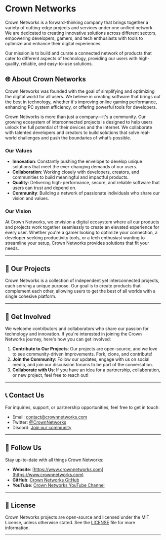 # Crown Networks

Crown Networks is a forward-thinking company that brings together a variety of cutting-edge projects and services under one unified network. We are dedicated to creating innovative solutions across different sectors, empowering developers, gamers, and tech enthusiasts with tools to optimize and enhance their digital experiences.

Our mission is to build and curate a connected network of products that cater to different aspects of technology, providing our users with high-quality, reliable, and easy-to-use solutions.

## 🌐 About Crown Networks

Crown Networks was founded with the goal of simplifying and optimizing the digital world for all users. We believe in creating software that brings out the best in technology, whether it's improving online gaming performance, enhancing PC system efficiency, or offering powerful tools for developers. 

Crown Networks is more than just a company—it's a community. Our growing ecosystem of interconnected projects is designed to help users unlock the full potential of their devices and the internet. We collaborate with talented developers and creators to build solutions that solve real-world challenges and push the boundaries of what’s possible.

### Our Values

- **Innovation**: Constantly pushing the envelope to develop unique solutions that meet the ever-changing demands of our users.
- **Collaboration**: Working closely with developers, creators, and communities to build meaningful and impactful products.
- **Quality**: Delivering high-performance, secure, and reliable software that users can trust and depend on.
- **Community**: Building a network of passionate individuals who share our vision and values.

### Our Vision

At Crown Networks, we envision a digital ecosystem where all our products and projects work together seamlessly to create an elevated experience for every user. Whether you're a gamer looking to optimize your connection, a developer seeking productivity tools, or a tech enthusiast wanting to streamline your setup, Crown Networks provides solutions that fit your needs.

---

## 🔧 Our Projects

Crown Networks is a collection of independent yet interconnected projects, each serving a unique purpose. Our goal is to create products that complement each other, allowing users to get the best of all worlds with a single cohesive platform.

---

## 🤝 Get Involved

We welcome contributors and collaborators who share our passion for technology and innovation. If you're interested in joining the Crown Networks journey, here's how you can get involved:

1. **Contribute to Our Projects**: Our projects are open-source, and we love to see community-driven improvements. Fork, clone, and contribute!
2. **Join the Community**: Follow our updates, engage with us on social media, and join our discussion forums to be part of the conversation.
3. **Collaborate with Us**: If you have an idea for a partnership, collaboration, or new project, feel free to reach out!

---

## 📞 Contact Us

For inquiries, support, or partnership opportunities, feel free to get in touch:

- Email: contact@crownnetworks.com
- Twitter: [@CrownNetworks](https://twitter.com/CrownNetworks)
- Discord: [Join our community](https://discord.com/invite/crownnetworks)

---

## 🔗 Follow Us

Stay up-to-date with all things Crown Networks:

- **Website**: [https://www.crownnetworks.com](https://www.crownnetworks.com)
- **GitHub**: [Crown Networks GitHub](https://github.com/Crown-Networks)
- **YouTube**: [Crown Networks YouTube Channel](https://www.youtube.com/channel/CrownNetworks)

---

## 📄 License

Crown Networks projects are open-source and licensed under the MIT License, unless otherwise stated. See the [LICENSE](LICENSE) file for more information.

---

